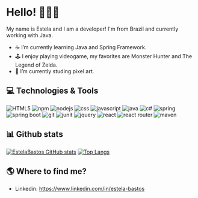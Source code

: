 # Hello! 👩🏻‍💻
My name is Estela and I am a developer! I'm from Brazil and currently working with Java.
- ☕ I’m currently learning  Java and Spring Framework.
- 🕹️ I enjoy playing videogame, my favorites are Monster Hunter and The Legend of Zelda.
- 👾  I’m currently studing pixel art.

## 💻 Technologies & Tools
![HTML5](https://img.shields.io/badge/HTML5-E34F26?style=for-the-badge&logo=html5&logoColor=white) ![npm](https://img.shields.io/badge/npm-CB3837?style=for-the-badge&logo=npm&logoColor=white) ![nodejs](https://img.shields.io/badge/Node.js-339933?style=for-the-badge&logo=nodedotjs&logoColor=white) ![css](https://img.shields.io/badge/CSS3-1572B6?style=for-the-badge&logo=css3&logoColor=white) ![javascript](https://img.shields.io/badge/JavaScript-323330?style=for-the-badge&logo=javascript&logoColor=F7DF1E) ![java](https://img.shields.io/badge/Java-ED8B00?style=for-the-badge&logo=java&logoColor=white) ![c#](https://img.shields.io/badge/C%23-239120?style=for-the-badge&logo=c-sharp&logoColor=white) ![spring](https://img.shields.io/badge/Spring-6DB33F?style=for-the-badge&logo=spring&logoColor=white) ![spring boot](https://img.shields.io/badge/Spring_Boot-F2F4F9?style=for-the-badge&logo=spring-boot) ![git](https://img.shields.io/badge/Git-F05032?style=for-the-badge&logo=git&logoColor=white) ![junit](https://img.shields.io/badge/Junit5-25A162?style=for-the-badge&logo=junit5&logoColor=white) ![jquery](https://img.shields.io/badge/jQuery-0769AD?style=for-the-badge&logo=jquery&logoColor=white) ![react](https://img.shields.io/badge/React-20232A?style=for-the-badge&logo=react&logoColor=61DAFB) ![react router](https://img.shields.io/badge/React_Router-CA4245?style=for-the-badge&logo=react-router&logoColor=white) ![maven](https://img.shields.io/badge/apache_maven-C71A36?style=for-the-badge&logo=apachemaven&logoColor=white)
  

## 📊 Github stats
[![EstelaBastos GitHub stats](https://github-readme-stats.vercel.app/api?username=EstelaBastos&include_all_commits=true&theme=dracula&show_icons=true&hide=contribs)](https://github.com/anuraghazra/github-readme-stats)
[![Top Langs](https://github-readme-stats.vercel.app/api/top-langs/?username=EstelaBastos&layout=compact&theme=dracula&show_icons=true)](https://github.com/anuraghazra/github-readme-stats)

## 🌎 Where to find me?
- Linkedin: https://www.linkedin.com/in/estela-bastos
